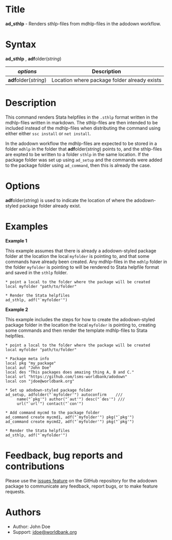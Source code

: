 # Title

__ad_sthlp__ - Renders sthlp-files from mdhlp-files in the adodown workflow.

# Syntax

__ad_sthlp__ , **adf**older(_string_)

| _options_ | Description |
|------------------|-------------|
| **adf**older(_string_) | Location where package folder already exists |


# Description

This command renders Stata helpfiles in the `.sthlp` format written in the mdhlp-files written in markdown. The sthlp-files are then intended to be included instead of the mdhlp-files when distributing the command using either either `ssc install` or `net install`.

In the adodown workflow the mdhlp-files are expected to be stored in a folder `mdhlp` in the folder that **adf**older(_string_) points to, and the sthlp-files are expted to be written to a folder `sthlp` in the same location. If the package folder was set up using `ad_setup` and the commands were added to the package folder using `ad_command`, then this is already the case.

# Options

**adf**older(_string_) is used to indicate the location of where the adodown-styled package folder already exist.

# Examples

__Example 1__

This example assumes that there is already a adodown-styled package folder at the location the local `myfolder` is pointing to, and that some commands have already been created. Any mdhlp-files in the `mdhlp` folder in the folder `myfolder` is pointing to will be rendered to Stata helpfile format and saved in the `sthlp` folder.

```
* point a local to the folder where the package will be created
local myfolder "path/to/folder"

* Render the Stata helpfiles
ad_sthlp, adf("`myfolder'")
```

__Example 2__

This example includes the steps for how to create the adodown-styled package folder in the location the local `myfolder` is pointing to, creating some commands and then render the template mdhlp-files to Stata helpfiles.

```
* point a local to the folder where the package will be created
local myfolder "path/to/folder"

* Package meta info
local pkg "my_package"
local aut "John Doe"
local des "This packages does amazing thing A, B and C."
local url "https://github.com/lsms-worldbank/adodown"
local con "jdoe@worldbank.org"

* Set up adodown-styled package folder
ad_setup, adfolder("`myfolder'") autoconfirm    ///
     name("`pkg'") author("`aut'") desc("`des'") ///
     url("`url'") contact("`con'")

* Add command mycmd to the package folder
ad_command create mycmd1, adf("`myfolder'") pkg("`pkg'")
ad_command create mycmd2, adf("`myfolder'") pkg("`pkg'")

* Render the Stata helpfiles
ad_sthlp, adf("`myfolder'")
```

# Feedback, bug reports and contributions

Please use the [issues feature](https://github.com/lsms-worldbank/adodown/issues) on the GitHub repository for the adodown package to communicate any feedback, report bugs, or to make feature requests.

# Authors

* Author: John Doe
* Support: jdoe@worldbank.org
